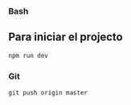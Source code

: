 ### Bash

## Para iniciar el projecto

```bash
npm run dev
```

### Git

```Git
git push origin master
```